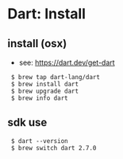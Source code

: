 # Dart: Install


## install (osx)
- see: https://dart.dev/get-dart
```
 $ brew tap dart-lang/dart
 $ brew install dart
 $ brew upgrade dart
 $ brew info dart
```
## sdk use <version>
```
 $ dart --version
 $ brew switch dart 2.7.0
```

